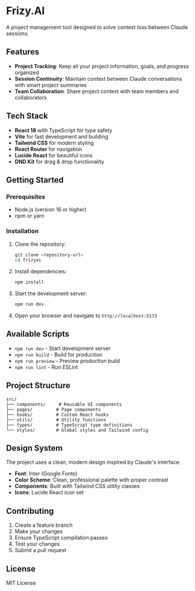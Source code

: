 # Frizy.AI

A project management tool designed to solve context loss between Claude sessions.

## Features

- **Project Tracking**: Keep all your project information, goals, and progress organized
- **Session Continuity**: Maintain context between Claude conversations with smart project summaries
- **Team Collaboration**: Share project context with team members and collaborators

## Tech Stack

- **React 18** with TypeScript for type safety
- **Vite** for fast development and building
- **Tailwind CSS** for modern styling
- **React Router** for navigation
- **Lucide React** for beautiful icons
- **DND Kit** for drag & drop functionality

## Getting Started

### Prerequisites

- Node.js (version 16 or higher)
- npm or yarn

### Installation

1. Clone the repository:
   ```bash
   git clone <repository-url>
   cd frizyai
   ```

2. Install dependencies:
   ```bash
   npm install
   ```

3. Start the development server:
   ```bash
   npm run dev
   ```

4. Open your browser and navigate to `http://localhost:5173`

## Available Scripts

- `npm run dev` - Start development server
- `npm run build` - Build for production
- `npm run preview` - Preview production build
- `npm run lint` - Run ESLint

## Project Structure

```
src/
├── components/     # Reusable UI components
├── pages/         # Page components
├── hooks/         # Custom React hooks
├── utils/         # Utility functions
├── types/         # TypeScript type definitions
└── styles/        # Global styles and Tailwind config
```

## Design System

The project uses a clean, modern design inspired by Claude's interface:

- **Font**: Inter (Google Fonts)
- **Color Scheme**: Clean, professional palette with proper contrast
- **Components**: Built with Tailwind CSS utility classes
- **Icons**: Lucide React icon set

## Contributing

1. Create a feature branch
2. Make your changes
3. Ensure TypeScript compilation passes
4. Test your changes
5. Submit a pull request

## License

MIT License